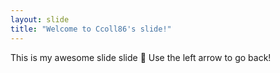 ```yaml
---
layout: slide
title: "Welcome to Ccoll86's slide!"
---
```

This is my awesome slide slide :tada:
Use the left arrow to go back!
